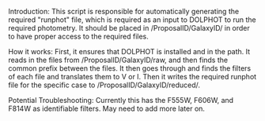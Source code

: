 Introduction: This script is responsible for automatically generating the required "runphot" file, which is required as an input to DOLPHOT to run the required photometry. It should be placed in /ProposalID/GalaxyID/ in order to have proper access to the required files. 

How it works: First, it ensures that DOLPHOT is installed and in the path. It reads in the files from /ProposalID/GalaxyID/raw, and then finds the common prefix between the files. It then goes through and finds the filters of each file and translates them to V or I. Then it writes the required runphot file for the specific case to /ProposalID/GalaxyID/reduced/. 

Potential Troubleshooting: Currently this has the F555W, F606W, and F814W as identifiable filters. May need to add more later on.
